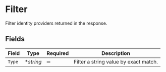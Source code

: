 # Filter

Filter identity providers returned in the response.


## Fields

| Field                                 | Type                                  | Required                              | Description                           |
| ------------------------------------- | ------------------------------------- | ------------------------------------- | ------------------------------------- |
| `Type`                                | **string*                             | :heavy_minus_sign:                    | Filter a string value by exact match. |
